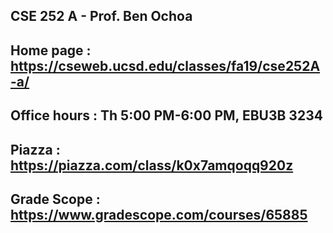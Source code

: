 ## CSE 252 A - Prof. Ben Ochoa
## Home page : https://cseweb.ucsd.edu/classes/fa19/cse252A-a/
## Office hours : Th 5:00 PM-6:00 PM, EBU3B 3234
## Piazza : https://piazza.com/class/k0x7amqoqq920z
## Grade Scope : https://www.gradescope.com/courses/65885

 
